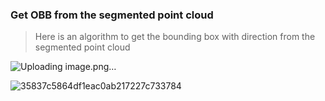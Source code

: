 ### Get OBB from the segmented point cloud

> Here is an algorithm to get the bounding box with direction from the segmented point cloud

![Uploading image.png…]()  



![35837c5864df1eac0ab217227c733784](https://github.com/user-attachments/assets/b57c6283-59b6-4bbb-8f3c-ceaf57d3c625)
